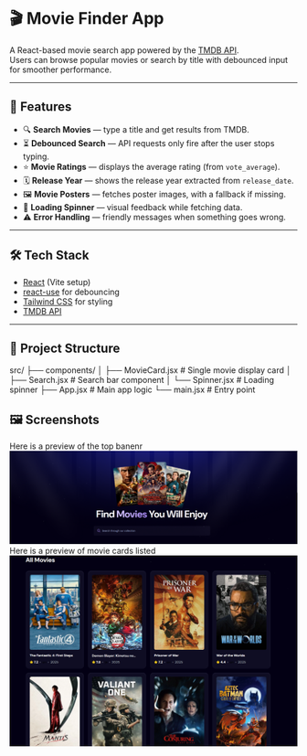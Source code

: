 # 🎬 Movie Finder App

A React-based movie search app powered by the [TMDB API](https://www.themoviedb.org/documentation/api).  
Users can browse popular movies or search by title with debounced input for smoother performance.

---

## 🚀 Features

- 🔍 **Search Movies** — type a title and get results from TMDB.
- ⏳ **Debounced Search** — API requests only fire after the user stops typing.
- ⭐ **Movie Ratings** — displays the average rating (from `vote_average`).
- 🗓️ **Release Year** — shows the release year extracted from `release_date`.
- 🖼️ **Movie Posters** — fetches poster images, with a fallback if missing.
- 🔄 **Loading Spinner** — visual feedback while fetching data.
- ⚠️ **Error Handling** — friendly messages when something goes wrong.

---

## 🛠️ Tech Stack

- [React](https://react.dev/) (Vite setup)
- [react-use](https://github.com/streamich/react-use) for debouncing
- [Tailwind CSS](https://tailwindcss.com/) for styling
- [TMDB API](https://developer.themoviedb.org/docs)

---

## 📂 Project Structure

src/
├── components/
│ ├── MovieCard.jsx # Single movie display card
│ ├── Search.jsx # Search bar component
│ └── Spinner.jsx # Loading spinner
├── App.jsx # Main app logic
└── main.jsx # Entry point

## 🖼️ Screenshots

Here is a preview of the top banenr
![Homepage Screenshot](public/hero-banner.png)
Here is a preview of movie cards listed
![Movie Cards Screenshot](public/movie-list.png)
